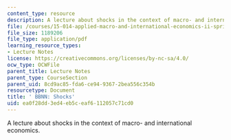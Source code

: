 ```yaml
---
content_type: resource
description: A lecture about shocks in the context of macro- and international economics.
file: /courses/15-014-applied-macro-and-international-economics-ii-spring-2016/ea0f28dd3ed4eb5ceaf6112057c71cd0_MIT15_014S16_L6Argentina.pdf
file_size: 1189206
file_type: application/pdf
learning_resource_types:
- Lecture Notes
license: https://creativecommons.org/licenses/by-nc-sa/4.0/
ocw_type: OCWFile
parent_title: Lecture Notes
parent_type: CourseSection
parent_uid: 8cd9ac85-fda6-ce94-9367-2bea556c354b
resourcetype: Document
title: ' BBNN: Shocks'
uid: ea0f28dd-3ed4-eb5c-eaf6-112057c71cd0
---
```

A lecture about shocks in the context of macro- and international economics.